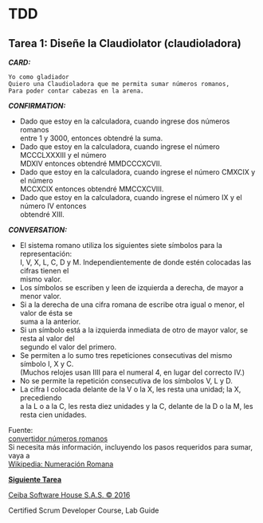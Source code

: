 # TDD

## Tarea 1: Diseñe la Claudiolator (claudioladora)

**_CARD:_**

    Yo como gladiador
    Quiero una Claudioladora que me permita sumar números romanos,
    Para poder contar cabezas en la arena.

**_CONFIRMATION:_**

-   Dado que estoy en la calculadora, cuando ingrese dos números romanos\
    entre 1 y 3000, entonces obtendré la suma.
-   Dado que estoy en la calculadora, cuando ingrese el número MCCCLXXXIII y el número\
    MDXIV entonces obtendré MMDCCCXCVII.
-   Dado que estoy en la calculadora, cuando ingrese el número CMXCIX y el número\
    MCCXCIX entonces obtendré MMCCXCVIII.
-   Dado que estoy en la calculadora, cuando ingrese el número IX y el número IV entonces\
    obtendré XIII.

**_CONVERSATION:_**

-   El sistema romano utiliza los siguientes siete símbolos para la representación:\
    I​, V​, X​, L​, C​, D​ y M. ​Independientemente de donde estén colocadas las cifras tienen el\
    mismo valor.
-   Los símbolos se escriben y leen de izquierda a derecha, de mayor a menor valor.
-   Si a la derecha de una cifra romana de escribe otra igual o menor, el valor de ésta se\
    suma a la anterior.
-   Si un símbolo está a la izquierda inmediata de otro de mayor valor, se resta al valor del\
    segundo el valor del primero.
-   Se permiten a lo sumo tres repeticiones consecutivas del mismo símbolo I​, X​ y C​.\
    (Muchos relojes usan IIII​ para el numeral 4, en lugar del correcto IV​.)
-   No se permite la repetición consecutiva de los símbolos V​, L​ y D​.
-   La cifra I​ colocada delante de la V​ o la X​, les resta una unidad; la X​, precediendo\
    a la L o a la C​, les resta diez unidades y la C​, delante de la D​ o la M​, les resta cien unidades.

Fuente:\
[convertidor números romanos](http://www.periodni.com/es/convertidor_numeros_romanos.html)\
Si necesita más información, incluyendo los pasos requeridos para sumar, vaya a\
[Wikipedia: Numeración Romana](https://es.wikipedia.org/wiki/Numeraci%C3%B3n_romana)

**[Siguiente Tarea](../../tree/workshop-detail/2/workshop)**

[Ceiba Software House S.A.S. © 2016](https://www.ceiba.com.co/)

Certified Scrum Developer Course, Lab Guide
